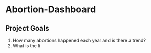 # Abortion-Dashboard
## Project Goals
1. How many abortions happened each year and is there a trend?
2.  What is the li
